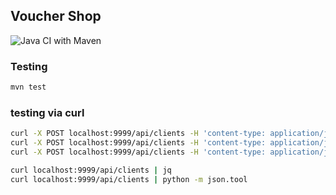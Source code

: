 ## Voucher Shop

![Java CI with Maven](https://github.com/RafPie/vouchershop/workflows/Java%20CI%20with%20Maven/badge.svg)

### Testing

```bash
mvn test
```

### testing via curl

```bash
curl -X POST localhost:9999/api/clients -H 'content-type: application/json' -d '{"firstname": "Jan", "lastname": "Kowalski", "address": {"street": "rakowicka"}}'
curl -X POST localhost:9999/api/clients -H 'content-type: application/json' -d '{"firstname": "Jan", "lastname": "Kowalski", "address": {"street": "rakowicka"}}'
curl -X POST localhost:9999/api/clients -H 'content-type: application/json' -d '{"firstname": "Jan", "lastname": "Kowalski", "address": {"street": "rakowicka"}}'

curl localhost:9999/api/clients | jq
curl localhost:9999/api/clients | python -m json.tool
```